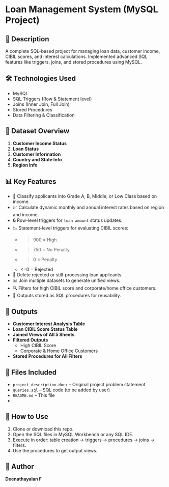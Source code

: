 # Loan Management System (MySQL Project)

## 📌 Description
A complete SQL-based project for managing loan data, customer income, CIBIL scores, and interest calculations. Implemented advanced SQL features like triggers, joins, and stored procedures using MySQL.

## 🛠️ Technologies Used
- MySQL
- SQL Triggers (Row & Statement level)
- Joins (Inner Join, Full Join)
- Stored Procedures
- Data Filtering & Classification

## 📁 Dataset Overview
1. **Customer Income Status**
2. **Loan Status**
3. **Customer Information**
4. **Country and State Info**
5. **Region Info**

## 📊 Key Features
- 📌 Classify applicants into Grade A, B, Middle, or Low Class based on income.
- 📈 Calculate dynamic monthly and annual interest rates based on region and income.
- 🔒 Row-level triggers for `loan amount` status updates.
- 📉 Statement-level triggers for evaluating CIBIL scores:
  - >900 = High
  - >750 = No Penalty
  - >0 = Penalty
  - <=0 = Rejected
- 🧹 Delete rejected or still-processing loan applicants.
- 📊 Join multiple datasets to generate unified views.
- 🔍 Filters for high CIBIL score and corporate/home office customers.
- 🧠 Outputs stored as SQL procedures for reusability.

## 🧪 Outputs
- **Customer Interest Analysis Table**
- **Loan CIBIL Score Status Table**
- **Joined Views of All 5 Sheets**
- **Filtered Outputs**
  - High CIBIL Score
  - Corporate & Home Office Customers
- **Stored Procedures for All Filters**

## 📁 Files Included
- `project_description.docx` – Original project problem statement
- `queries.sql` – SQL code (to be added by user)
- `README.md` – This file
- 

## 📌 How to Use
1. Clone or download this repo.
2. Open the SQL files in MySQL Workbench or any SQL IDE.
3. Execute in order: table creation → triggers → procedures → joins → filters.
4. Use the procedures to get output views.

## 👤 Author
**Deenathayalan F**
